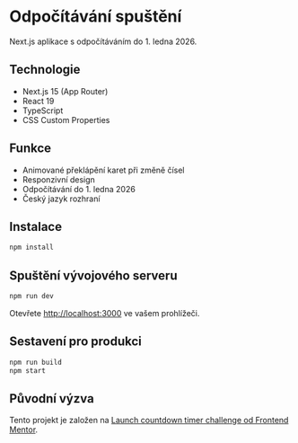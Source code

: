 # Odpočítávání spuštění

Next.js aplikace s odpočítáváním do 1. ledna 2026.

## Technologie

- Next.js 15 (App Router)
- React 19
- TypeScript
- CSS Custom Properties

## Funkce

- Animované překlápění karet při změně čísel
- Responzivní design
- Odpočítávání do 1. ledna 2026
- Český jazyk rozhraní

## Instalace

```bash
npm install
```

## Spuštění vývojového serveru

```bash
npm run dev
```

Otevřete [http://localhost:3000](http://localhost:3000) ve vašem prohlížeči.

## Sestavení pro produkci

```bash
npm run build
npm start
```

## Původní výzva

Tento projekt je založen na [Launch countdown timer challenge od Frontend Mentor](https://www.frontendmentor.io/challenges/launch-countdown-timer-N0XkGfyz-).
